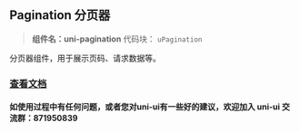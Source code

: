 ## Pagination 分页器

> **组件名：uni-pagination**
> 代码块： `uPagination`

分页器组件，用于展示页码、请求数据等。

### [查看文档](https://uniapp.dcloud.io/component/uniui/uni-pagination)

#### 如使用过程中有任何问题，或者您对uni-ui有一些好的建议，欢迎加入 uni-ui 交流群：871950839
